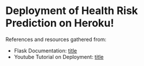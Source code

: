 # Deployment of Health Risk Prediction on Heroku! 

References and resources gathered from:

* Flask Documentation: 	[title](https://pythonhosted.org/Flask-Bootstrap/)
* Youtube Tutorial on Deployment: [title](https://www.youtube.com/watch?v=mrExsjcvF4o)

